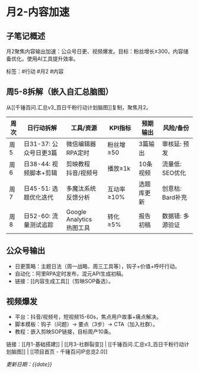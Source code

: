# 月2-内容加速

## 子笔记概述
月2聚焦内容输出加速：公众号日更、视频爆发。目标：粉丝增长≥300，内容储备优化。使用AI工具提升效率。

标签：#行动 #月2 #内容

## 周5-8拆解（嵌入自汇总脑图）
从[[千锤百问.汇总v3_百日千粉行动计划脑图]]复制，聚焦月2。

| 周次 | 日行动拆解 | 工具/资源 | KPI指标 | 预期输出 | 风险/备份 |
|------|------------|-----------|---------|----------|-----------|
| 周5 | 日31-37: 公众号日更3篇 | 微信编辑器<br>RPA定时 | 粉丝增≥50 | 3篇输出 | 审核延: 预发 |
| 周6 | 日38-44: 视频脚本+剪辑 | 剪映教程<br>抖音/视频号 | 播放≥1k | 10条视频 | 流量低: SEO优化 |
| 周7 | 日45-51: 选题优化迭代 | 多魔汰系统<br>反馈分析 | 互动率≥10% | 选题库更新 | 创意枯: Bard补充 |
| 周8 | 日52-60: 流量测试追踪 | Google Analytics<br>热图工具 | 转化≥5% | 报告初稿 | 数据错: 多源验证 |

## 公众号输出
- 日更策略：主题日法（周一战略、周三工具等），钩子+价值+呼吁行动。
- 自动化：阿里RPA定时发布，混元API生成初稿。
- 链接：[[内容生成工具]]（剪映SOP备选）。

## 视频爆发
- 平台：抖音/视频号，短视频15-60s，焦点用户故事+痛点解决。
- 脚本模板：钩子（问题）→ 要点（3步）→ CTA（加入社群）。
- 教程：嵌入剪映SOP链接，目标周产10条。

链接：[[月1-基础搭建]] | [[月3-社群裂变]] | [[千锤百问.汇总v3_百日千粉行动计划脑图]] | [[项目首页 - 千锤百问IP总览2.0]]

*更新日期：{{date}}*